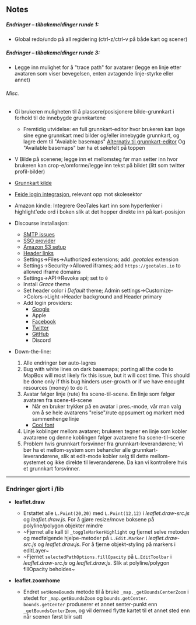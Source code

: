 ## Notes

##### Endringer – tilbakemeldinger runde 1:

- Global redo/undo på all regidering (ctrl-z/ctrl-v på både kart og scener)

##### Endringer – tilbakemeldinger runde 3:

- Legge inn mulighet for å "trace path" for avatarer (legge en linje etter avataren som viser bevegelsen, enten avtagende linje-styrke eller annet)


###### Misc.

- Gi brukeren muligheten til å plassere/posisjonere bilde-grunnkart i forhold til de innebygde grunnkartene
	- Fremtidig utvidelse: en full grunnkart-editor hvor brukeren kan lage sine egne grunnkart med bilder og/eller innebygde grunnkart, og lagre dem til "Avaiable basemaps"
	  [Alternativ til grunnkart-editor](https://github.com/maputnik/editor)
	  Og "Available basemaps" bør ha et søkefelt på toppen

- V Bilde på scenene; legge inn et mellomsteg før man setter inn hvor brukeren kan crop-e/omforme/legge inn tekst på bildet (litt som twitter profil-bilder)

- [Grunnkart kilde](https://maps.lib.utexas.edu/maps)

- [Feide login integrasjon](https://www.feide.no/integrasjon-med-feide), relevant opp mot skolesektor

- Amazon kindle: Integrere GeoTales kart inn som hyperlenker i highlight'ede ord i boken slik at det hopper direkte inn på kart-posisjon


- Discourse installasjon:
	* [SMTP issues](https://meta.discourse.org/t/discourse-with-other-websites-smtp-issue-end-of-file-reached/162893/3)
	* [SSO provider](https://meta.discourse.org/t/using-discourse-as-an-identity-provider-sso-discourseconnect/32974/1)
	* [Amazon S3 setup](https://meta.discourse.org/t/setting-up-file-and-image-uploads-to-s3/7229/1)
	* [Header links](https://meta.discourse.org/t/custom-header-links/90588/1)
	* Settings->Files->Authorized extensions; add *.geotales* extension
	* Settings->Security->Allowed iframes; add `https://geotales.io` to allowed iframe domains
	* Settings->API->Revoke api; set to `0`
	* Install *Grace* theme
	* Set header color i *Default* theme; Admin settings->Customize->Colors->Light->Header background and Header primary
	* Add login providers:
		- [Google](https://meta.discourse.org/t/configuring-google-login-for-discourse/15858/1)
		- Apple
		- [Facebook](https://meta.discourse.org/t/configuring-facebook-login-for-discourse/13394)
		- [Twitter](https://meta.discourse.org/t/configuring-twitter-login-and-rich-embeds-for-discourse/13395/1)
		- [GitHub](https://meta.discourse.org/t/configuring-github-login-for-discourse/13745/1)
		- Discord


- Down-the-line:
	1. Alle endringer bør auto-lagres
	2. Bug with white lines on dark basemaps; porting all the code to MapBox will most likely fix this issue, but it will cost time. This should be done only if this bug hinders user-growth or if we have enought resources (money) to do it.
	3. Avatar følger linje (rute) fra scene-til-scene. En linje som følger avataren fra scene-til-scene
		- Når en bruker trykker på en avatar i pres.-mode, vår man valg om å se hele avatarens "reise"/rute oppsumert og markert med sammenhenge linje
		- [Cool font](https://exeterbookhand.com/)
	4. Linje koblinger mellom avatarer; brukeren tegner en linje som kobler avatarene og denne koblingen følger avatarene fra scene-til-scene
	5. Problem hvis grunnkart forsvinner fra grunnkart-leverandørene; Vi bør ha et mellom-system som behandler alle grunnkart-leverandørene, slik at edit-mode kobler selg til dette mellom-systemet og ikke direkte til leverandørene. Da kan vi kontrollere hvis et grunnkart forsvinner.





------------------------

### Endringer gjort i /lib

- **leaflet.draw**
	- Erstattet alle `L.Point(20,20)` med `L.Point(12,12)` i *leaflet.draw-src.js* og *leaflet.draw.js*. For å gjøre resize/move boksene på polyline/polygon objekter mindre
	- ~Fjernet alle kall til `_toggleMarkerHighlight` og fjernet selve metoden og medfølgende hjelpe-metoder på `L.Edit.Marker` i *leaflet.draw-src.js* og *leaflet.draw.js*. For å fjerne objekt-styling på markers i editLayer~
	- ~Fjernet `selectedPathOptions.fillOpacity` på `L.EditToolbar` i *leaflet.draw-src.js* og *leaflet.draw.js*. Slik at polyline/polygon fillOpacity beholdes~

- **leaflet.zoomhome**
	- Endret `setHomeBounds` metode til å bruke `_map._getBoundsCenterZoom` i stedet for `_map.getBoundsZoom` og `bounds.getCenter`. `bounds.getCenter` produserer et annet senter-punkt enn `_getBoundsCenterZoom`, og vil dermed flytte kartet til et annet sted enn når scenen først blir satt
